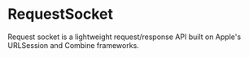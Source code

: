 # RequestSocket

Request socket is a lightweight request/response API built on Apple's URLSession and Combine frameworks.
